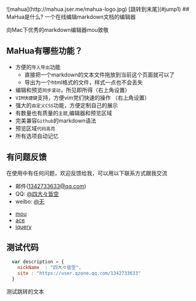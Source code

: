 <article class="markdown-body">
![mahua](http://mahua.jser.me/mahua-logo.jpg)
[跳转到末尾](#jump1)
## MaHua是什么?
一个在线编辑markdown文档的编辑器

向Mac下优秀的markdown编辑器mou致敬

## MaHua有哪些功能？

* 方便的`导入导出`功能
    *  直接把一个markdown的文本文件拖放到当前这个页面就可以了
    *  导出为一个html格式的文件，样式一点也不会丢失
* 编辑和预览`同步滚动`，所见即所得（右上角设置）
* `VIM快捷键`支持，方便vim党们快速的操作 （右上角设置）
* 强大的`自定义CSS`功能，方便定制自己的展示
* 有数量也有质量的`主题`,编辑器和预览区域
* 完美兼容`Github`的markdown语法
* 预览区域`代码高亮`
* 所有选项自动记忆

## 有问题反馈
在使用中有任何问题，欢迎反馈给我，可以用以下联系方式跟我交流

* 邮件(1342733633@qq.com)
* QQ: [@四大々皆空](http://wpa.qq.com/msgrd?v=3&uin=1342733633&site=qq&menu=yes)
* weibo: [@无](http://weibo.com/ihubo)

<!--
打开QQ资料卡 tencent://snsapp/?cmd=2&ver=1&uin=1815527965
添加好友 tencent://AddContact/?fromId=45&fromSubId=1&subcmd=all&uin=1342733633
发送消息 tencent://message/?uin=1342733633&Menu=yes
-->

* [mou](http://mouapp.com/) 
* [ace](http://ace.ajax.org/)
* [jquery](http://jquery.com)

## 测试代码
```javascript
  var description = {
    nickName  : "四大々皆空",
    site : "https://user.qzone.qq.com/1342733633"
  }
```
<span id="jump1">测试跳转的文本</span>
</article>
